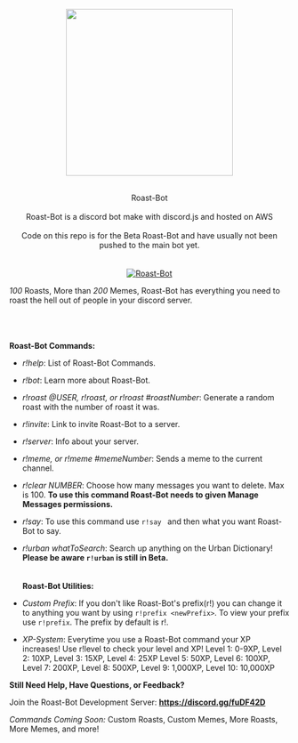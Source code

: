 <p align="center">
  <img width="300" height="300" src="https://user-images.githubusercontent.com/36930869/44614153-d8fe7a80-a7dc-11e8-98f3-c3e83a29b266.PNG"><br><br>
</p>
<p align = "center">
Roast-Bot<br><br>Roast-Bot is a discord bot make with discord.js and hosted on AWS<br><br>Code on this repo is for the Beta Roast-Bot and have usually not been pushed to the main bot yet.<br><br><br>
<a href="https://discordbots.org/bot/461361233644355595" >
  <img src="https://discordbots.org/api/widget/461361233644355595.svg" alt="Roast-Bot" />
</a>

*100* Roasts, More than *200* Memes, Roast-Bot has everything you need to roast the hell out of people in your discord server.
</p>



<br><br><br>
**Roast-Bot Commands:**

* *r!help*:   List of Roast-Bot Commands.

* *r!bot*:    Learn more about Roast-Bot.

* *r!roast @USER, r!roast, or r!roast #roastNumber*: Generate a random roast with the number of roast it was.

* *r!invite*:   Link to invite Roast-Bot to a server.

* *r!server*:   Info about your server.

* *r!meme, or r!meme #memeNumber*:   Sends a meme to the current channel.

* *r!clear NUMBER*:   Choose how many messages you want to delete. Max is 100. **To use this command Roast-Bot needs to given Manage Messages permissions.**

* *r!say*:   To use this command use `r!say ` and then what you want Roast-Bot to say.

* *r!urban whatToSearch*:   Search up anything on the Urban Dictionary! **Please be aware `r!urban` is still in Beta.**
<br><br><br>
**Roast-Bot Utilities:**

* *Custom Prefix*:   If you don't like Roast-Bot's prefix(r!) you can change it to anything you want by using `r!prefix <newPrefix>`. To view your prefix use `r!prefix`. The prefix by default is r!.

* *XP-System*:   Everytime you use a Roast-Bot command your XP increases! Use r!level to check your level and XP! Level 1: 0-9XP, Level 2: 10XP, Level 3: 15XP, Level 4: 25XP Level 5: 50XP, Level 6: 100XP, Level 7: 200XP, Level 8: 500XP, Level 9: 1,000XP, Level 10: 10,000XP

**Still Need Help, Have Questions, or Feedback?**

Join the Roast-Bot Development Server:
**https://discord.gg/fuDF42D**

*Commands Coming Soon:*
Custom Roasts,
Custom Memes,
More Roasts,
More Memes,
and more!
